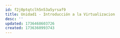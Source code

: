 ```yaml
---
id: f2j0ptqtclh5n53a5yrsaf9
title: Unidad1 - Introducción a la Virtualizacion
desc: ''
updated: 1736468603726
created: 1736360993743
---
```


